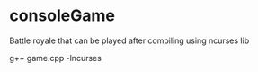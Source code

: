 # consoleGame
Battle royale that can be played after compiling using ncurses lib

g++ game.cpp -lncurses
